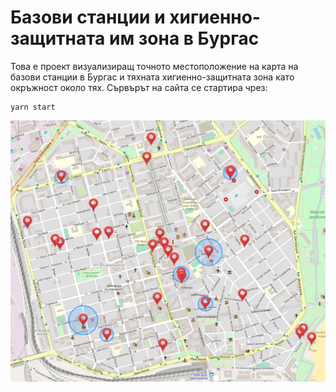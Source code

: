# Базови станции и хигиенно-защитната им зона в Бургас
Това е проект визуализиращ точното местоположение на карта на базови станции в Бургас и тяхната хигиенно-защитната зона като окръжност около тях.
Сървърът на сайта се стартира чрез:
```
yarn start
```
![Screenshot of the app](screenshot.png)
